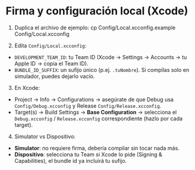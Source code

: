 # Firma y configuración local (Xcode)

1) Duplica el archivo de ejemplo:
    cp Config/Local.xcconfig.example Config/Local.xcconfig

2) Edita `Config/Local.xcconfig`:
- `DEVELOPMENT_TEAM_ID`: tu Team ID (Xcode → Settings → Accounts → tu Apple ID → copia el Team ID).
- `BUNDLE_ID_SUFFIX`: un sufijo único (p.ej. `.tuNombre`). Si compilas solo en simulador, puedes dejarlo vacío.

3) En Xcode:
- Project → Info → Configurations → asegúrate de que Debug usa `Config/Debug.xcconfig` y Release `Config/Release.xcconfig`.
- Target(s) → Build Settings → **Base Configuration** → selecciona el `Debug.xcconfig` / `Release.xcconfig` correspondiente (hazlo por cada target).

4) Simulator vs Dispositivo:
- **Simulator**: no requiere firma, debería compilar sin tocar nada más.
- **Dispositivo**: selecciona tu Team si Xcode lo pide (Signing & Capabilities), el bundle id ya incluirá tu sufijo.
